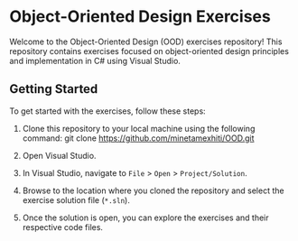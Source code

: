 # Object-Oriented Design Exercises

Welcome to the Object-Oriented Design (OOD) exercises repository! This repository contains exercises focused on object-oriented design principles and implementation in C# using Visual Studio.

## Getting Started

To get started with the exercises, follow these steps:

1. Clone this repository to your local machine using the following command:
git clone https://github.com/minetamexhiti/OOD.git

2. Open Visual Studio.

3. In Visual Studio, navigate to `File` > `Open` > `Project/Solution`.

4. Browse to the location where you cloned the repository and select the exercise solution file (`*.sln`).

5. Once the solution is open, you can explore the exercises and their respective code files.



